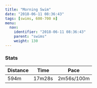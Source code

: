 ```yaml
---
title: "Morning Swim"
date: "2018-06-11 08:36:43"
tags: [swims, 600-700 m]
menu:
  nav:
    identifier: "2018-06-11 08:36:43"
    parent: "swims"
    weight: 130
---
```


### Stats

| Distance | Time | Pace |
|----------|------|------|
|594m|17m28s|2m56s/100m|
